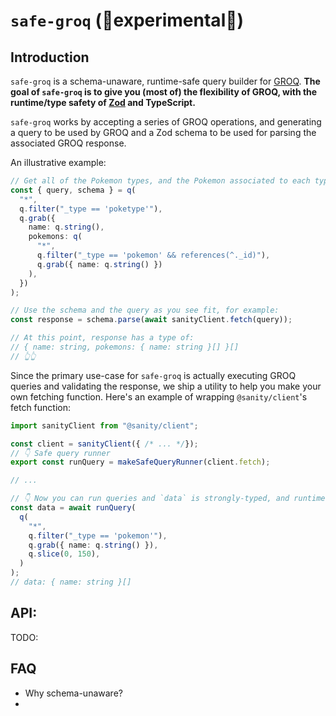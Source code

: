 # `safe-groq` (🧪experimental🧪)

## Introduction

`safe-groq` is a schema-unaware, runtime-safe query builder for [GROQ](https://www.sanity.io/docs/groq). **The goal of `safe-groq` is to give you (most of) the flexibility of GROQ, with the runtime/type safety of [Zod](https://github.com/colinhacks/zod) and TypeScript.**

`safe-groq` works by accepting a series of GROQ operations, and generating a query to be used by GROQ and a Zod schema to be used for parsing the associated GROQ response.

An illustrative example:

```ts
// Get all of the Pokemon types, and the Pokemon associated to each type.
const { query, schema } = q(
  "*",
  q.filter("_type == 'poketype'"),
  q.grab({
    name: q.string(),
    pokemons: q(
      "*",
      q.filter("_type == 'pokemon' && references(^._id)"),
      q.grab({ name: q.string() })
    ),
  })
);

// Use the schema and the query as you see fit, for example:
const response = schema.parse(await sanityClient.fetch(query));

// At this point, response has a type of:
// { name: string, pokemons: { name: string }[] }[]
// 👆👆
```

Since the primary use-case for `safe-groq` is actually executing GROQ queries and validating the response, we ship a utility to help you make your own fetching function. Here's an example of wrapping `@sanity/client`'s fetch function:

```ts
import sanityClient from "@sanity/client";

const client = sanityClient({ /* ... */});
// 👇 Safe query runner
export const runQuery = makeSafeQueryRunner(client.fetch);

// ...

// 👇 Now you can run queries and `data` is strongly-typed, and runtime-validated.
const data = await runQuery(
  q(
    "*",
    q.filter("_type == 'pokemon'"),
    q.grab({ name: q.string() }),
    q.slice(0, 150),
  )
);
// data: { name: string }[]
```

## API:

TODO:

## FAQ

- Why schema-unaware?
- 
